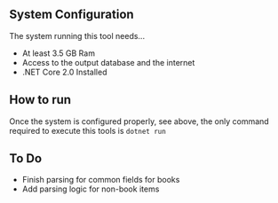 ## System Configuration
The system running this tool needs...
- At least 3.5 GB Ram
- Access to the output database and the internet
- .NET Core 2.0 Installed

## How to run
Once the system is configured properly, see above, the only command required to execute this tools is `dotnet run`

## To Do
- Finish parsing for common fields for books
- Add parsing logic for non-book items
